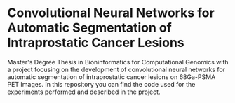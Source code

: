 # Convolutional Neural Networks for Automatic Segmentation of Intraprostatic Cancer Lesions 

Master's Degree Thesis in Bioninformatics for Computational Genomics with a project focusing on the development of convolutional neural networks for automatic segmentation of intraprostatic cancer lesions on 68Ga-PSMA PET Images. In this repository you can find the code used for the experiments performed and described in the project. 

